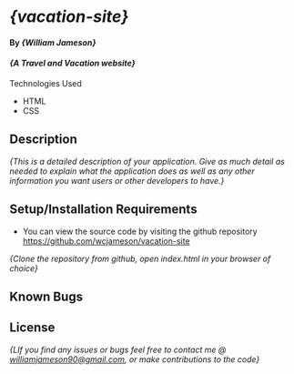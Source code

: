 
# _{vacation-site}_

#### By _**{William Jameson}**_

#### _{A Travel and Vacation website}_

Technologies Used

* HTML
* CSS

## Description

_{This is a detailed description of your application. Give as much detail as needed to explain what the application does as well as any other information you want users or other developers to have.}_

## Setup/Installation Requirements

* You can view the source code by visiting the github repository https://github.com/wcjameson/vacation-site

_{Clone the repository from github, open index.html in your browser of choice}_

## Known Bugs


## License

_{LIf you find any issues or bugs feel free to contact me @ williamjameson90@gmail.com, or make contributions to the code}_

